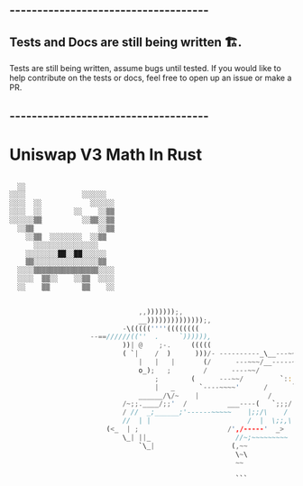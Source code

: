 ## ------------------------------------
## Tests and Docs are still being written 🏗️.
Tests are still being written, assume bugs until tested. If you would like to help contribute on the tests or docs, feel free to open up an issue or make a PR.
## ------------------------------------

# Uniswap V3 Math In Rust

```rust

  ░░                      
░░░░              ░░░░░░  
░░░░  ░░            ░░░░░░
░░░░  ░░        ░░    ░░▒▒
░░░░░░▒▒          ░░▒▒░░▒▒
  ░░▒▒                ░░▒▒
    ░░▒▒  ░░░░░░░░  ░░▒▒  
      ░░░░░░░░░░░░░░░░    
    ░░░░░░░░██░░██░░░░░░  
    ▒▒░░░░░░░░░░░░░░░░▒▒  
  ░░░░▒▒▒▒▒▒▒▒▒▒▒▒▒▒▒▒░░░░
  ░░░░  ▒▒░░    ░░▒▒  ░░░░
  ░░    ▒▒        ▒▒    ░░

                        
                                ,,)))))));,      
                                __))))))))))))));,   
                            -\(((((''''(((((((( 
                    --==//////((''  .     `)))))), 
                            ))| @    ;-.     (((((           
                            ( `|    /  )      )))/- ----------_\__---~~__--~~--_
                                |   |   |       (/      ---~~~/__-----~~  ,;::'  \         ,
                                o_);   ;        /      ----~~/           \,-~~~\  |       /|
                                    ;        (      ---~~/         `:::|      |;|      < >
                                    |   _      `----~~~~'      /      `:|       \;\_____//
                                ______/\/~    |                 /        /         ~------~
                            /~;;.____/;;'  /          ___----(   `;;;/
                            / //  _;______;'------~~~~~    |;;/\    /
                            //  | |                        /  |  \;;,\
                        (<_  | ;                      /',/-----'  _>
                            \_| ||_                     //~;~~~~~~~~~
                                `\_|                   (,~~
                                                        \~\
                                                        ~~

                                                        ```
